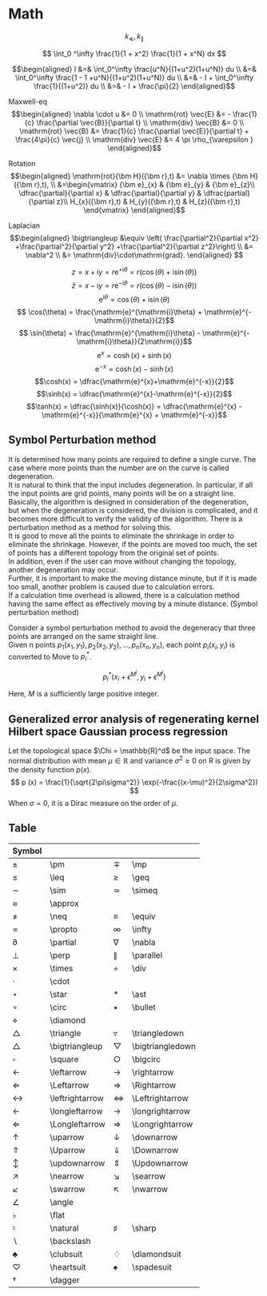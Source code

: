 # Math

$$ k_{\preceq}, k_{\parallel} $$

$$ \int_0 ^\infty \frac{1}{1 + x^2} \frac{1}{1 + x^N} dx $$

$$\begin{aligned}
  I
  &=& \int_0^\infty \frac{u^N}{(1+u^2)(1+u^N)} du \\
  &=& \int_0^\infty \frac{1 - 1 +u^N}{(1+u^2)(1+u^N)} du \\
  &=& - I + \int_0^\infty \frac{1}{(1+u^2)} du \\
  &=& - I + \frac{\pi}{2}
\end{aligned}$$

Maxwell-eq
$$\begin{aligned}
  \nabla \cdot u &= 0 \\
  \mathrm{rot} \vec{E} &= - \frac{1}{c} \frac{\partial \vec{B}}{\partial t} \\
  \mathrm{div} \vec{B} &= 0 \\
  \mathrm{rot} \vec{B} &= \frac{1}{c} \frac{\partial \vec{E}}{\partial t} + \frac{4\pi}{c} \vec{j} \\
  \mathrm{div} \vec{E} &= 4 \pi \rho_{\varepsilon }
\end{aligned}$$

Rotation
$$\begin{aligned}
  \mathrm{rot}{\bm H}({\bm r},t)
  &= \nabla \times {\bm H}({\bm r},t), \\
  &=\begin{vmatrix}
    {\bm e}_{x} & {\bm e}_{y} & {\bm e}_{z}\\
    \dfrac{\partial}{\partial x} & \dfrac{\partial}{\partial y} & \dfrac{partial}{\partial z}\\
    H_{x}({\bm r},t) & H_{y}({\bm r},t) & H_{z}({\bm r},t)
  \end{vmatrix}
\end{aligned}$$

Laplacian
$$\begin{aligned}
  \bigtriangleup
  &\equiv \left( \frac{\partial^2}{\partial x^2} +\frac{\partial^2}{\partial y^2} +\frac{\partial^2}{\partial z^2}\right) \\
  &= \nabla^2 \\
  &= \mathrm{div}\cdot\mathrm{grad}.
\end{aligned} $$

$$ z = x+\mathrm{i}y = r\mathrm{e}^{+\mathrm{i}\theta} = r\left(\cos(\theta) + \mathrm{i}\sin(\theta)\right)$$
$$ \bar z = x - \mathrm{i}y = r\mathrm{e}^{-\mathrm{i}\theta} = r\left(\cos(\theta) - \mathrm{i}\sin(\theta)\right)$$
$$ \mathrm{e}^{\mathrm{i}\theta} = \cos(\theta) + \mathrm{i}\sin(\theta)$$
$$ \cos(\theta) = \frac{\mathrm{e}^{\mathrm{i}\theta} + \mathrm{e}^{-\mathrm{i}\theta}}{2}$$
$$ \sin(\theta) = \frac{\mathrm{e}^{\mathrm{i}\theta} - \mathrm{e}^{-\mathrm{i}\theta}}{2\mathrm{i}}$$
$$\mathrm{e}^{x} = \cosh(x)+\sinh(x)$$
$$\mathrm{e}^{-x} = \cosh(x)-\sinh(x)$$
$$\cosh(x) = \dfrac{\mathrm{e}^{x}+\mathrm{e}^{-x}}{2}$$
$$\sinh(x) = \dfrac{\mathrm{e}^{x}-\mathrm{e}^{-x}}{2}$$
$$\tanh(x) = \dfrac{\sinh(x)}{\cosh(x)} = \dfrac{\mathrm{e}^{x} - \mathrm{e}^{-x}}{\mathrm{e}^{x} + \mathrm{e}^{-x}}$$

## Symbol Perturbation method

It is determined how many points are required to define a single curve. The case where more points than the number are on the curve is called degeneration.  
It is natural to think that the input includes degeneration. In particular, if all the input points are grid points, many points will be on a straight line.  
Basically, the algorithm is designed in consideration of the degeneration, but when the degeneration is considered, the division is complicated, and it becomes more difficult to verify the validity of the algorithm. There is a perturbation method as a method for solving this.  
It is good to move all the points to eliminate the shrinkage in order to eliminate the shrinkage. However, if the points are moved too much, the set of points has a different topology from the original set of points.  
In addition, even if the user can move without changing the topology, another degeneration may occur.  
Further, it is important to make the moving distance minute, but if it is made too small, another problem is caused due to calculation errors.  
If a calculation time overhead is allowed, there is a calculation method having the same effect as effectively moving by a minute distance. (Symbol perturbation method)  
  
Consider a symbol perturbation method to avoid the degeneracy that three points are arranged on the same straight line.  
Given n points $p_1(x_1,y_1),p_2(x_2,y_2),...,p_n(x_n,y_n)$, each point $p_i(x_i,y_i)$ is converted to Move to $p_i^*$.  
  
$$ p_i^* (x_i + \epsilon^{M^i}, y_i + \epsilon^{M^i}) $$
  
Here, $M$ is a sufficiently large positive integer.  

## Generalized error analysis of regenerating kernel Hilbert space Gaussian process regression

Let the topological space $\Chi = \mathbb{R}^d$ be the input space. The normal distribution with mean $\mu\in\mathbb{R}$ and variance $\sigma^2\ge0$ on R is given by the density function $p(x)$.
$$ p (x) = \frac{1}{\sqrt{2\pi\sigma^2}} \exp(-\frac{(x-\mu)^2}{2\sigma^2}) $$
When $\sigma = 0$, it is a Dirac measure on the order of $\mu$.

## Table

| Symbol            |                 |                    |                  |
| ----------------- | --------------- | ------------------ | ---------------- |
| $\pm$             | \pm             | $\mp$              | \mp              |
| $\leq$            | \leq            | $\geq$             | \geq             |
| $\sim$            | \sim            | $\simeq$           | \simeq           |
| $\approx$         | \approx         |                    |                  |
| $\neq$            | \neq            | $\equiv$           | \equiv           |
| $\propto$         | \propto         | $\infty$           | \infty           |
| $\partial$        | \partial        | $\nabla$           | \nabla           |
| $\perp$           | \perp           | $\parallel$        | \parallel        |
| $\times$          | \times          | $\div$             | \div             |
| $\cdot$           | \cdot           |                    |                  |
| $\star$           | \star           | $\ast$             | \ast             |
| $\circ$           | \circ           | $\bullet$          | \bullet          |
| $\diamond$        | \diamond        |                    |                  |
| $\triangle$       | \triangle       | $\triangledown$    | \triangledown    |
| $\bigtriangleup$  | \bigtriangleup  | $\bigtriangledown$ | \bigtriangledown |
| $\square$         | \square         | $\bigcirc$         | \bigcirc         |
| $\leftarrow$      | \leftarrow      | $\rightarrow$      | \rightarrow      |
| $\Leftarrow$      | \Leftarrow      | $\Rightarrow$      | \Rightarrow      |
| $\leftrightarrow$ | \leftrightarrow | $\Leftrightarrow$  | \Leftrightarrow  |
| $\longleftarrow$  | \longleftarrow  | $\longrightarrow$  | \longrightarrow  |
| $\Longleftarrow$  | \Longleftarrow  | $\Longrightarrow$  | \Longrightarrow  |
| $\uparrow$        | \uparrow        | $\downarrow$       | \downarrow       |
| $\Uparrow$        | \Uparrow        | $\Downarrow$       | \Downarrow       |
| $\updownarrow$    | \updownarrow    | $\Updownarrow$     | \Updownarrow     |
| $\nearrow$        | \nearrow        | $\searrow$         | \searrow         |
| $\swarrow$        | \swarrow        | $\nwarrow$         | \nwarrow         |
| $\angle$          | \angle          |                    |                  |
| $\flat$           | \flat           |                    |                  |
| $\natural$        | \natural        | $\sharp$           | \sharp           |
| $\backslash$      | \backslash      |                    |                  |
| $\clubsuit$       | \clubsuit       | $\diamondsuit$     | \diamondsuit     |
| $\heartsuit$      | \heartsuit      | $\spadesuit$       | \spadesuit       |
| $\dagger$         | \dagger         |
